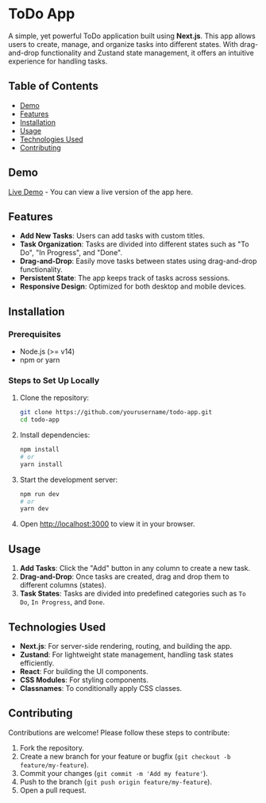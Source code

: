 

# ToDo App

A simple, yet powerful ToDo application built using **Next.js**. This app allows users to create, manage, and organize tasks into different states. With drag-and-drop functionality and Zustand state management, it offers an intuitive experience for handling tasks.

## Table of Contents

- [Demo](#demo)
- [Features](#features)
- [Installation](#installation)
- [Usage](#usage)
- [Technologies Used](#technologies-used)
- [Contributing](#contributing)

## Demo

[Live Demo](#) - You can view a live version of the app here.

## Features

- **Add New Tasks**: Users can add tasks with custom titles.
- **Task Organization**: Tasks are divided into different states such as "To Do", "In Progress", and "Done".
- **Drag-and-Drop**: Easily move tasks between states using drag-and-drop functionality.
- **Persistent State**: The app keeps track of tasks across sessions.
- **Responsive Design**: Optimized for both desktop and mobile devices.
  
## Installation

### Prerequisites
- Node.js (>= v14)
- npm or yarn

### Steps to Set Up Locally

1. Clone the repository:
   ```bash
   git clone https://github.com/yourusername/todo-app.git
   cd todo-app
   ```

2. Install dependencies:
   ```bash
   npm install
   # or
   yarn install
   ```

3. Start the development server:
   ```bash
   npm run dev
   # or
   yarn dev
   ```

4. Open [http://localhost:3000](http://localhost:3000) to view it in your browser.

## Usage

1. **Add Tasks**: Click the "Add" button in any column to create a new task.
2. **Drag-and-Drop**: Once tasks are created, drag and drop them to different columns (states).
3. **Task States**: Tasks are divided into predefined categories such as `To Do`, `In Progress`, and `Done`.

## Technologies Used

- **Next.js**: For server-side rendering, routing, and building the app.
- **Zustand**: For lightweight state management, handling task states efficiently.
- **React**: For building the UI components.
- **CSS Modules**: For styling components.
- **Classnames**: To conditionally apply CSS classes.


## Contributing

Contributions are welcome! Please follow these steps to contribute:

1. Fork the repository.
2. Create a new branch for your feature or bugfix (`git checkout -b feature/my-feature`).
3. Commit your changes (`git commit -m 'Add my feature'`).
4. Push to the branch (`git push origin feature/my-feature`).
5. Open a pull request.

